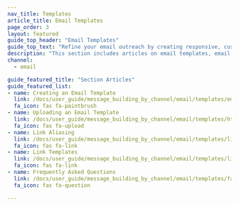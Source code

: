 ```yaml
---
nav_title: Templates
article_title: Email Templates
page_order: 3
layout: featured
guide_top_header: "Email Templates"
guide_top_text: "Refine your email outreach by creating responsive, customized, on-brand email templates in Braze. Check out these articles to learn about how to create or upload email templates, and how to take advantage of email link templates and link aliasing."
description: "This section includes articles on email templates, email link templates, link aliasing, and more."
channel:
  - email

guide_featured_title: "Section Articles"
guide_featured_list:
- name: Creating an Email Template
  link: /docs/user_guide/message_building_by_channel/email/templates/email_template/
  fa_icon: fas fa-paintbrush
- name: Uploading an Email Template
  link: /docs/user_guide/message_building_by_channel/email/templates/html_email_template/
  fa_icon: fas fa-upload
- name: Link Aliasing
  link: /docs/user_guide/message_building_by_channel/email/templates/link_aliasing/
  fa_icon: fas fa-link
- name: Link Templates
  link: /docs/user_guide/message_building_by_channel/email/templates/link_template/
  fa_icon: fas fa-link
- name: Frequently Asked Questions
  link: /docs/user_guide/message_building_by_channel/email/templates/faq/
  fa_icon: fas fa-question

---
```

<br><br>